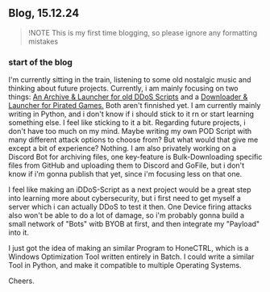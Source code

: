 ## Blog, 15.12.24
> !NOTE
> This is my first time blogging,
> so please ignore any formatting mistakes


### start of the blog

I'm currently sitting in the train, listening to some old 
nostalgic music and thinking about future projects. Currently, i am 
mainly focusing on two things: [An Archive & Launcher for old DDoS Scripts](https://github.com/Vxrtrauter/ddos-lib)
and a [Downloader & Launcher for Pirated Games.](https://github.com/KeksNino/PirateLauncher)
Both aren't finnished yet. I am currently mainly writing in Python,
and i don't know if i should stick to it rn or start learning something else. 
I feel like sticking to it a bit. Regarding future projects, i don't have too much on my mind. 
Maybe writing my own POD Script with many different attack options to choose from?
But what would that give me except a bit of experience? Nothing. 
I am also privately working on a Discord Bot for archiving files, one key-feature is Bulk-Downloading
specific files from GitHub and uploading them to Discord and GoFile, but i don't know if i'm
gonna publish that yet, since i'm focusing less on that one. 

I feel like making an iDDoS-Script as a next project would be a great step
into learning more about cybersecurity, but i first need to get myself a server 
which i can actually DDoS to test it then. One Device firing attacks also
won't be able to do a lot of damage, so i'm probably gonna build a small
network of "Bots" witb BYOB at first, and then integrate my "Payload" into it. 

I just got the idea of making an similar Program to HoneCTRL, which is a 
Windows Optimization Tool written entirely in Batch. I could write a similar Tool
in Python, and make it compatible to multiple Operating Systems. 

Cheers. 
